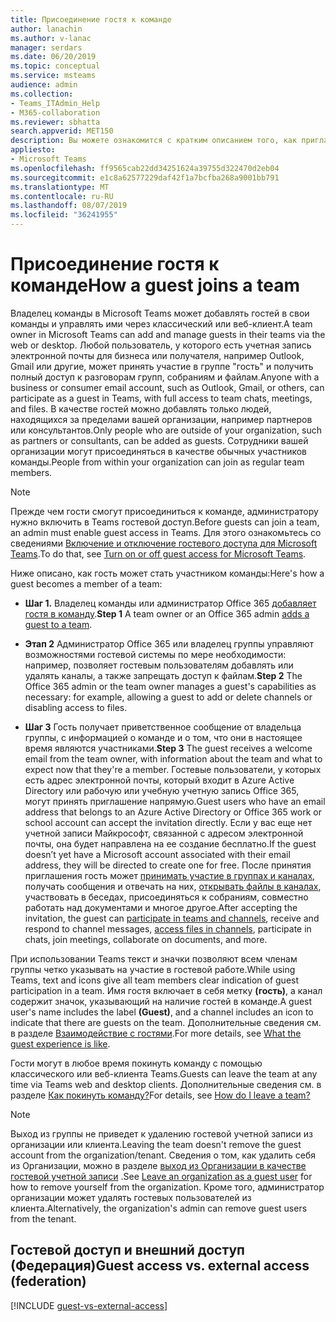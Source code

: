 ```yaml
---
title: Присоединение гостя к команде
author: lanachin
ms.author: v-lanac
manager: serdars
ms.date: 06/20/2019
ms.topic: conceptual
ms.service: msteams
audience: admin
ms.collection:
- Teams_ITAdmin_Help
- M365-collaboration
ms.reviewer: sbhatta
search.appverid: MET150
description: Вы можете ознакомится с кратким описанием того, как пригласить гостя присоединиться к команде в Microsoft Teams.
appliesto:
- Microsoft Teams
ms.openlocfilehash: ff9565cab22dd34251624a39755d322470d2eb04
ms.sourcegitcommit: e1c8a62577229daf42f1a7bcfba268a9001bb791
ms.translationtype: MT
ms.contentlocale: ru-RU
ms.lasthandoff: 08/07/2019
ms.locfileid: "36241955"
---
```

<a name="how-a-guest-joins-a-team"></a><span data-ttu-id="5bda4-103">Присоединение гостя к команде</span><span class="sxs-lookup"><span data-stu-id="5bda4-103">How a guest joins a team</span></span>
========================

<span data-ttu-id="5bda4-104">Владелец команды в Microsoft Teams может добавлять гостей в свои команды и управлять ими через классический или веб-клиент.</span><span class="sxs-lookup"><span data-stu-id="5bda4-104">A team owner in Microsoft Teams can add and manage guests in their teams via the web or desktop.</span></span> <span data-ttu-id="5bda4-105">Любой пользователь, у которого есть учетная запись электронной почты для бизнеса или получателя, например Outlook, Gmail или другие, может принять участие в группе "гость" и получить полный доступ к разговорам групп, собраниям и файлам.</span><span class="sxs-lookup"><span data-stu-id="5bda4-105">Anyone with a business or consumer email account, such as Outlook, Gmail, or others, can participate as a guest in Teams, with full access to team chats, meetings, and files.</span></span> <span data-ttu-id="5bda4-106">В качестве гостей можно добавлять только людей, находящихся за пределами вашей организации, например партнеров или консультантов.</span><span class="sxs-lookup"><span data-stu-id="5bda4-106">Only people who are outside of your organization, such as partners or consultants, can be added as guests.</span></span> <span data-ttu-id="5bda4-107">Сотрудники вашей организации могут присоединяться в качестве обычных участников команды.</span><span class="sxs-lookup"><span data-stu-id="5bda4-107">People from within your organization can join as regular team members.</span></span>
  
> [!NOTE]
> <span data-ttu-id="5bda4-108">Прежде чем гости смогут присоединиться к команде, администратору нужно включить в Teams гостевой доступ.</span><span class="sxs-lookup"><span data-stu-id="5bda4-108">Before guests can join a team, an admin must enable guest access in Teams.</span></span> <span data-ttu-id="5bda4-109">Для этого ознакомьтесь со сведениями [Включение и отключение гостевого доступа для Microsoft Teams](set-up-guests.md).</span><span class="sxs-lookup"><span data-stu-id="5bda4-109">To do that, see [Turn on or off guest access for Microsoft Teams](set-up-guests.md).</span></span> 
  
<span data-ttu-id="5bda4-110">Ниже описано, как гость может стать участником команды:</span><span class="sxs-lookup"><span data-stu-id="5bda4-110">Here's how a guest becomes a member of a team:</span></span>

- <span data-ttu-id="5bda4-111">**Шаг 1.** Владелец команды или администратор Office 365 [добавляет гостя в команду](https://support.office.com/article/add-guests-to-a-team-fccb4fa6-f864-4508-bdde-256e7384a14f).</span><span class="sxs-lookup"><span data-stu-id="5bda4-111">**Step 1** A team owner or an Office 365 admin [adds a guest to a team](https://support.office.com/article/add-guests-to-a-team-fccb4fa6-f864-4508-bdde-256e7384a14f).</span></span>

- <span data-ttu-id="5bda4-112">**Этап 2** Администратор Office 365 или владелец группы управляют возможностями гостевой системы по мере необходимости: например, позволяет гостевым пользователям добавлять или удалять каналы, а также запрещать доступ к файлам.</span><span class="sxs-lookup"><span data-stu-id="5bda4-112">**Step 2** The Office 365 admin or the team owner manages a guest's capabilities as necessary: for example, allowing a guest to add or delete channels or disabling access to files.</span></span>

- <span data-ttu-id="5bda4-113">**Шаг 3** Гость получает приветственное сообщение от владельца группы, с информацией о команде и о том, что они в настоящее время являются участниками.</span><span class="sxs-lookup"><span data-stu-id="5bda4-113">**Step 3** The guest receives a welcome email from the team owner, with information about the team and what to expect now that they're a member.</span></span> <span data-ttu-id="5bda4-114">Гостевые пользователи, у которых есть адрес электронной почты, который входит в Azure Active Directory или рабочую или учебную учетную запись Office 365, могут принять приглашение напрямую.</span><span class="sxs-lookup"><span data-stu-id="5bda4-114">Guest users who have an email address that belongs to an Azure Active Directory or Office 365 work or school account can accept the invitation directly.</span></span> <span data-ttu-id="5bda4-115">Если у вас еще нет учетной записи Майкрософт, связанной с адресом электронной почты, она будет направлена на ее создание бесплатно.</span><span class="sxs-lookup"><span data-stu-id="5bda4-115">If the guest doesn’t yet have a Microsoft account associated with their email address, they will be directed to create one for free.</span></span> <span data-ttu-id="5bda4-116">После принятия приглашения гость может [принимать участие в группах и каналах](https://support.office.com/article/teams-and-channels-df38ae23-8f85-46d3-b071-cb11b9de5499), получать сообщения и отвечать на них, [открывать файлы в каналах](https://support.office.com/article/access-files-in-channels-c593c78a-27c4-4661-a598-682baa30ca7e), участвовать в беседах, присоединяться к собраниям, совместно работать над документами и многое другое.</span><span class="sxs-lookup"><span data-stu-id="5bda4-116">After accepting the invitation, the guest can [participate in teams and channels](https://support.office.com/article/teams-and-channels-df38ae23-8f85-46d3-b071-cb11b9de5499), receive and respond to channel messages, [access files in channels](https://support.office.com/article/access-files-in-channels-c593c78a-27c4-4661-a598-682baa30ca7e), participate in chats, join meetings, collaborate on documents, and more.</span></span> 

<span data-ttu-id="5bda4-117">При использовании Teams текст и значки позволяют всем членам группы четко указывать на участие в гостевой работе.</span><span class="sxs-lookup"><span data-stu-id="5bda4-117">While using Teams, text and icons give all team members clear indication of guest participation in a team.</span></span> <span data-ttu-id="5bda4-118">Имя гостя включает в себя метку **(гость)**, а канал содержит значок, указывающий на наличие гостей в команде.</span><span class="sxs-lookup"><span data-stu-id="5bda4-118">A guest user's name includes the label **(Guest)**, and a channel includes an icon to indicate that there are guests on the team.</span></span> <span data-ttu-id="5bda4-119">Дополнительные сведения см. в разделе [Взаимодействие с гостями](guest-experience.md).</span><span class="sxs-lookup"><span data-stu-id="5bda4-119">For more details, see [What the guest experience is like](guest-experience.md).</span></span>
  
<span data-ttu-id="5bda4-120">Гости могут в любое время покинуть команду с помощью классического или веб-клиента Teams.</span><span class="sxs-lookup"><span data-stu-id="5bda4-120">Guests can leave the team at any time via Teams web and desktop clients.</span></span> <span data-ttu-id="5bda4-121">Дополнительные сведения см. в разделе [Как покинуть команду?](https://support.office.com/article/leave-a-team-e481005d-3ec6-4694-b300-375472ba4076)</span><span class="sxs-lookup"><span data-stu-id="5bda4-121">For details, see  [How do I leave a team?](https://support.office.com/article/leave-a-team-e481005d-3ec6-4694-b300-375472ba4076)</span></span>

> [!NOTE]
> <span data-ttu-id="5bda4-122">Выход из группы не приведет к удалению гостевой учетной записи из организации или клиента.</span><span class="sxs-lookup"><span data-stu-id="5bda4-122">Leaving the team doesn't remove the guest account from the organization/tenant.</span></span> <span data-ttu-id="5bda4-123">Сведения о том, как удалить себя из Организации, можно в разделе [выход из Организации в качестве гостевой учетной записи](https://docs.microsoft.com/azure/active-directory/b2b/leave-the-organization) .</span><span class="sxs-lookup"><span data-stu-id="5bda4-123">See [Leave an organization as a guest user](https://docs.microsoft.com/azure/active-directory/b2b/leave-the-organization) for how to remove yourself from the organization.</span></span> <span data-ttu-id="5bda4-124">Кроме того, администратор организации может удалять гостевых пользователей из клиента.</span><span class="sxs-lookup"><span data-stu-id="5bda4-124">Alternatively, the organization's admin can remove guest users from the tenant.</span></span>

## <a name="guest-access-vs-external-access-federation"></a><span data-ttu-id="5bda4-125">Гостевой доступ и внешний доступ (Федерация)</span><span class="sxs-lookup"><span data-stu-id="5bda4-125">Guest access vs. external access (federation)</span></span>

[!INCLUDE [guest-vs-external-access](includes/guest-vs-external-access.md)]
